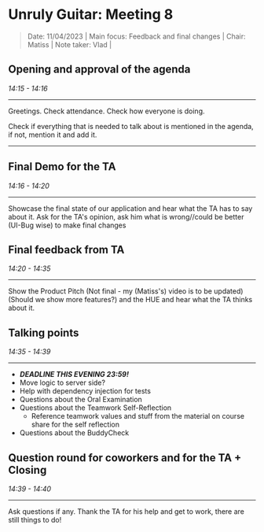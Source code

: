 # Unruly Guitar: Meeting 8

> Date: 11/04/2023 |
> Main focus: Feedback and final changes |
> Chair: Matiss |
> Note taker: Vlad |

## Opening and approval of the agenda

*14:15 - 14:16* 

---

Greetings. Check attendance. Check how everyone is doing.

Check if everything that is needed to talk about is mentioned in the agenda, if not, mention it and add it.

---

## Final Demo for the TA 

*14:16 - 14:20*

---

Showcase the final state of our application and hear what the TA has to say about it. 
Ask for the TA's opinion, ask him what is wrong//could be better (UI-Bug wise) to make final changes

## Final feedback from TA

*14:20 - 14:35*

---

Show the Product Pitch (Not final - my (Matiss's) video is to be updated) 
(Should we show more features?) 
and the HUE and hear what the TA thinks about it.



## Talking points 

*14:35 - 14:39*

---

- ***DEADLINE THIS EVENING 23:59!***
- Move logic to server side?
- Help with dependency injection for tests
- Questions about the Oral Examination
- Questions about the Teamwork Self-Reflection
  - Reference teamwork values and stuff from the material on course share for the self reflection
- Questions about the BuddyCheck

## Question round for coworkers and for the TA + Closing

*14:39 - 14:40*

---

Ask questions if any.
Thank the TA for his help and get to work, there are still things to do!
